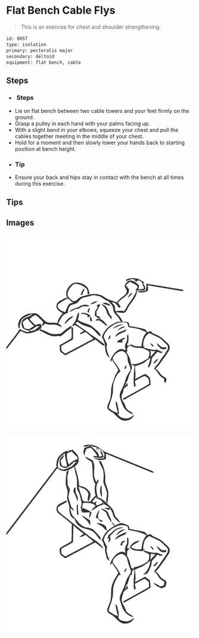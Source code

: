 # Flat Bench Cable Flys
> This is an exercise for chest and shoulder strengthening.

``` 
id: 0057 
type: isolation 
primary: pectoralis major 
secondary: deltoid 
equipment: flat bench, cable 
``` 

## Steps

 - <h3> Steps</h3>
 - Lie on flat bench between two cable towers and your feet firmly on the ground.
 - Grasp a pulley in each hand with your palms facing up.
 - With a slight bend in your elbows, squeeze your chest and pull the cables together meeting in the middle of your chest.
 - Hold for a moment and then slowly lower your hands back to starting position at bench height.
 - <h3>Tip</h3>
 - Ensure your back and hips stay in contact with the bench at all times during this exercise.

## Tips


## Images

![](./../svg/0057-relaxation.svg)

![](./../svg/0057-tension.svg)
